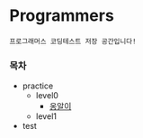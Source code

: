 # Programmers

```프로그래머스 코딩테스트 저장 공간입니다!```

### 목차
- practice
  - level0
    - [옹알이][level0_0]
  - level1
- test


[level0_0]: https://naver.com
